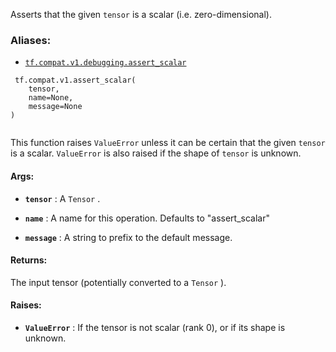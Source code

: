 Asserts that the given  `tensor`  is a scalar (i.e. zero-dimensional).



### Aliases:

- [ `tf.compat.v1.debugging.assert_scalar` ](/api_docs/python/tf/compat/v1/assert_scalar)



```
 tf.compat.v1.assert_scalar(
    tensor,
    name=None,
    message=None
)
 
```

This function raises  `ValueError`  unless it can be certain that the given
 `tensor`  is a scalar.  `ValueError`  is also raised if the shape of  `tensor`  is
unknown.



#### Args:

- **`tensor`** : A  `Tensor` .

- **`name`** :  A name for this operation. Defaults to "assert_scalar"

- **`message`** : A string to prefix to the default message.



#### Returns:
The input tensor (potentially converted to a  `Tensor` ).



#### Raises:

- **`ValueError`** : If the tensor is not scalar (rank 0), or if its shape is
unknown.

